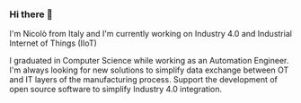 ### Hi there 👋
I'm Nicolò from Italy and I'm currently working on Industry 4.0 and Industrial Internet of Things (IIoT)

I graduated in Computer Science while working as an Automation Engineer.
I'm always looking for new solutions to simplify data exchange between OT and IT layers of the manufacturing process.
Support the development of open source software to simplify Industry 4.0 integration.

<!--
**NicoloToscani/NicoloToscani** is a ✨ _special_ ✨ repository because its `README.md` (this file) appears on your GitHub profile.

Here are some ideas to get you started:

- 🔭 I’m currently working on ...
- 🌱 I’m currently learning ...
- 👯 I’m looking to collaborate on ...
- 🤔 I’m looking for help with ...
- 💬 Ask me about ...
- 📫 How to reach me: ...
- 😄 Pronouns: ...
- ⚡ Fun fact: ...
-->
